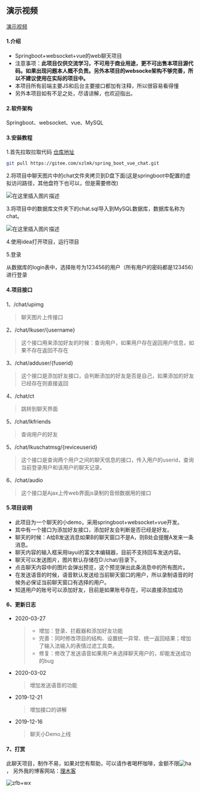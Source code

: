 ## 演示视频 

[演示视频 ](https://www.bilibili.com/video/av91667433/)

#### 1.介绍

- Springboot+websocket+vue的web聊天项目
- 注意事项：**此项目仅供交流学习，不可用于商业用途，更不可出售本项目源代码。如果出现问题本人概不负责。另外本项目的websocke架构不够完善，所以不建议使用在实际的项目中。**
- 本项目所有前端主要JS和后台主要接口都加有注释，所以很容易看得懂
- 另外本项目如有不足之处，尽请谅解，也欢迎指出。

#### 2.软件架构

Springboot、websocket、vue、MySQL

#### 3.安装教程

1.首先拉取拉取代码 [仓库地址](https://gitee.com/xzlmk/spring_boot_vue_chat)

```bash
git pull https://gitee.com/xzlmk/spring_boot_vue_chat.git
```

2.将项目中聊天图片中的chat文件夹拷贝到D盘下面(这是springboot中配置的虚拟访问路径，其他盘符下也可以，但是需要修改)

![在这里插入图片描述](https://images.gitee.com/uploads/images/2020/0603/134250_07dd664b_3026905.png)

3.将项目中的数据库文件夹下的chat.sql导入到MySQL数据库，数据库名称为chat。

![在这里插入图片描述](https://images.gitee.com/uploads/images/2020/0603/134250_79db5849_3026905.png)

4.使用idea打开项目，运行项目

5.登录

从数据库的login表中，选择账号为123456的用户（所有用户的密码都是123456）进行登录


#### 4.项目接口

1、/chat/upimg

>聊天图片上传接口

2、/chat/lkuser/{username}

>这个接口用来添加好友的时候：查询用户，如果用户存在返回用户信息，如果不存在返回不存在

3、/chat/adduser/{fuserid}

>这个接口是添加好友接口，会判断添加的好友是否是自己，如果添加的好友已经存在则直接返回

4、/chat/ct

>跳转到聊天界面

5、/chat/lkfriends

>查询用户的好友

5、/chat/lkuschatmsg/{reviceuserid}

>这个接口是查询两个用户之间的聊天信息的接口，传入用户的userid，查询当前登录用户和该用户的聊天记录。

6、/chat/audio

>这个接口是Ajax上传web界面js录制的音频数据用的接口

#### 5.项目说明

- 此项目为一个聊天的小demo，采用springboot+websocket+vue开发。
- 其中有一个接口为添加好友接口，添加好友会判断是否已经是好友。
- 聊天的时候：A给B发送消息如果B的聊天窗口不是A，则B处会提醒A发来一条消息。
- 聊天内容的输入框采用layui的富文本编辑器，目前不支持回车发送内容。
- 聊天可以发送图片，图片默认存储在D:/chat/目录下。
- 点击聊天内容中的图片会弹出预览，这个预览弹出此条消息中的所有图片。
- 在发送语音的时候，语音默认发送给当前聊天窗口的用户，所以录制语音的时候务必保证当前聊天窗口有选择的用户。
- 知道用户的账号可以添加好友，目前是如果账号存在，可以直接添加成功

#### 6、更新日志

- 2020-03-27
  >- 增加：登录、拦截器和添加好友功能
  >- 完善：同时修改项目的结构、设置统一异常、统一返回结果；增加了输入法输入的表情过滤工具类。
  >- 修复：修改了发送语音如果用户未选择聊天用户的，却能发送成功的bug
- 2020-03-02 
  >增加发送语音的功能
- 2019-12-21
  >增加接口的讲解
- 2019-12-16
  >聊天小Demo上线

#### 7、打赏

此聊天项目，制作不易，如果对您有帮助，可以请作者喝杯咖啡，金额不限![ha](http://xzjsbk.toptech.top/ha_1583154579801.png)，
另外我的博客网站：[理木客](https://www.limuke.top)

![zfb+wx](https://images.gitee.com/uploads/images/2020/0603/134250_f575a1f2_3026905.png)